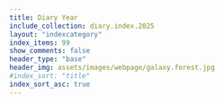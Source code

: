 ```yaml
---
title: Diary Year
include_collection: diary.index.2025
layout: "indexcategory"
index_items: 99
show_comments: false
header_type: "base"
header_img: assets/images/webpage/galaxy.forest.jpg
#index_sort: "title"
index_sort_asc: true
---
```

